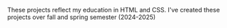 These projects reflect my education in HTML and CSS. I've created these projects over fall and spring semester (2024-2025)
